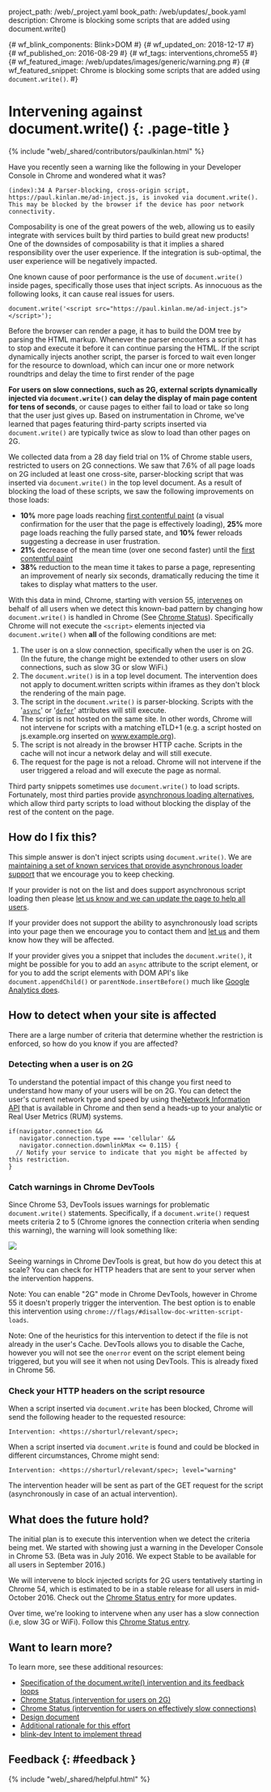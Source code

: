 project_path: /web/_project.yaml book_path: /web/updates/_book.yaml description: Chrome is blocking some scripts that are added using document.write()

{# wf_blink_components: Blink>DOM #} {# wf_updated_on: 2018-12-17 #} {# wf_published_on: 2016-08-29 #} {# wf_tags: interventions,chrome55 #} {# wf_featured_image: /web/updates/images/generic/warning.png #} {# wf_featured_snippet: Chrome is blocking some scripts that are added using `document.write()`. #}

# Intervening against document.write() {: .page-title }

{% include "web/_shared/contributors/paulkinlan.html" %}

Have you recently seen a warning like the following in your Developer Console in Chrome and wondered what it was?

    (index):34 A Parser-blocking, cross-origin script, 
    https://paul.kinlan.me/ad-inject.js, is invoked via document.write(). 
    This may be blocked by the browser if the device has poor network connectivity.
    

Composability is one of the great powers of the web, allowing us to easily integrate with services built by third parties to build great new products! One of the downsides of composability is that it implies a shared responsibility over the user experience. If the integration is sub-optimal, the user experience will be negatively impacted.

One known cause of poor performance is the use of `document.write()` inside pages, specifically those uses that inject scripts. As innocuous as the following looks, it can cause real issues for users.

    document.write('<script src="https://paul.kinlan.me/ad-inject.js"></script>');
    

Before the browser can render a page, it has to build the DOM tree by parsing the HTML markup. Whenever the parser encounters a script it has to stop and execute it before it can continue parsing the HTML. If the script dynamically injects another script, the parser is forced to wait even longer for the resource to download, which can incur one or more network roundtrips and delay the time to first render of the page

**For users on slow connections, such as 2G, external scripts dynamically injected via `document.write()` can delay the display of main page content for tens of seconds**, or cause pages to either fail to load or take so long that the user just gives up. Based on instrumentation in Chrome, we've learned that pages featuring third-party scripts inserted via `document.write()` are typically twice as slow to load than other pages on 2G.

We collected data from a 28 day field trial on 1% of Chrome stable users, restricted to users on 2G connections. We saw that 7.6% of all page loads on 2G included at least one cross-site, parser-blocking script that was inserted via `document.write()` in the top level document. As a result of blocking the load of these scripts, we saw the following improvements on those loads:

* **10%** more page loads reaching [first contentful paint](https://docs.google.com/presentation/d/1AnZOscwm3kMPRkPfjS4V2VUzuNCFWh6cpK72eKCpviU/preview?slide=id.g146ced9404_0_231) (a visual confirmation for the user that the page is effectively loading), **25%** more page loads reaching the fully parsed state, and **10%** fewer reloads suggesting a decrease in user frustration.
* **21%** decrease of the mean time (over one second faster) until the [first contentful paint](https://docs.google.com/presentation/d/1AnZOscwm3kMPRkPfjS4V2VUzuNCFWh6cpK72eKCpviU/preview#slide=id.g146ced9404_0_231) 
* **38%** reduction to the mean time it takes to parse a page, representing an improvement of nearly six seconds, dramatically reducing the time it takes to display what matters to the user.

With this data in mind, Chrome, starting with version 55, [intervenes](https://github.com/WICG/interventions/issues/17) on behalf of all users when we detect this known-bad pattern by changing how `document.write()` is handled in Chrome (See [Chrome Status](https://www.chromestatus.com/feature/5718547946799104)). Specifically Chrome will not execute the `<script>` elements injected via `document.write()` when **all** of the following conditions are met:

1. The user is on a slow connection, specifically when the user is on 2G. (In the future, the change might be extended to other users on slow connections, such as slow 3G or slow WiFi.)
2. The `document.write()` is in a top level document. The intervention does not apply to document.written scripts within iframes as they don't block the rendering of the main page.
3. The script in the `document.write()` is parser-blocking. Scripts with the '[`async`](https://developer.mozilla.org/en-US/docs/Web/HTML/Element/script#attr-async)' or '[`defer`](https://developer.mozilla.org/en-US/docs/Web/HTML/Element/script#attr-defer)' attributes will still execute.
4. The script is not hosted on the same site. In other words, Chrome will not intervene for scripts with a matching eTLD+1 (e.g. a script hosted on js.example.org inserted on www.example.org).
5. The script is not already in the browser HTTP cache. Scripts in the cache will not incur a network delay and will still execute. 
6. The request for the page is not a reload. Chrome will not intervene if the user triggered a reload and will execute the page as normal.

Third party snippets sometimes use `document.write()` to load scripts. Fortunately, most third parties provide [asynchronous loading alternatives](/speed/docs/insights/UseAsync), which allow third party scripts to load without blocking the display of the rest of the content on the page.

## How do I fix this?

This simple answer is don't inject scripts using `document.write()`. We are [maintaining a set of known services that provide asynchronous loader support](/speed/docs/insights/UseAsync) that we encourage you to keep checking.

If your provider is not on the list and does support asynchronous script loading then please [let us know and we can update the page to help all users](https://docs.google.com/a/google.com/forms/d/e/1FAIpQLSdMQ7PfoVMob5OTXSgodoG5V1eNC5CyQ_qo4skbN62RDSEPcg/viewform).

If your provider does not support the ability to asynchronously load scripts into your page then we encourage you to contact them and [let us](https://docs.google.com/a/google.com/forms/d/e/1FAIpQLSdMQ7PfoVMob5OTXSgodoG5V1eNC5CyQ_qo4skbN62RDSEPcg/viewform) and them know how they will be affected.

If your provider gives you a snippet that includes the `document.write()`, it might be possible for you to add an `async` attribute to the script element, or for you to add the script elements with DOM API's like `document.appendChild()` or `parentNode.insertBefore()` much like [Google Analytics does](/analytics/devguides/collection/analyticsjs/#the_javascript_tracking_snippet).

## How to detect when your site is affected

There are a large number of criteria that determine whether the restriction is enforced, so how do you know if you are affected?

### Detecting when a user is on 2G

To understand the potential impact of this change you first need to understand how many of your users will be on 2G. You can detect the user's current network type and speed by using the[Network Information API](https://wicg.github.io/netinfo/) that is available in Chrome and then send a heads-up to your analytic or Real User Metrics (RUM) systems.

    if(navigator.connection &&
       navigator.connection.type === 'cellular' &&
       navigator.connection.downlinkMax <= 0.115) {
      // Notify your service to indicate that you might be affected by this restriction.
    }
    

### Catch warnings in Chrome DevTools

Since Chrome 53, DevTools issues warnings for problematic `document.write()` statements. Specifically, if a `document.write()` request meets criteria 2 to 5 (Chrome ignores the connection criteria when sending this warning), the warning will look something like:

![](/web/updates/images/2016/08/document-write-warning.png)

Seeing warnings in Chrome DevTools is great, but how do you detect this at scale? You can check for HTTP headers that are sent to your server when the intervention happens.

Note: You can enable "2G" mode in Chrome DevTools, however in Chrome 55 it doesn't properly trigger the intervention. The best option is to enable this intervention using `chrome://flags/#disallow-doc-written-script-loads`.

Note: One of the heuristics for this intervention to detect if the file is not already in the user's Cache. DevTools allows you to disable the Cache, however you will not see the `onerror` event on the script element being triggered, but you will see it when not using DevTools. This is already fixed in Chrome 56.

### Check your HTTP headers on the script resource

When a script inserted via `document.write` has been blocked, Chrome will send the following header to the requested resource:

    Intervention: <https://shorturl/relevant/spec>;
    

When a script inserted via `document.write` is found and could be blocked in different circumstances, Chrome might send:

    Intervention: <https://shorturl/relevant/spec>; level="warning"
    

The intervention header will be sent as part of the GET request for the script (asynchronously in case of an actual intervention).

## What does the future hold?

The initial plan is to execute this intervention when we detect the criteria being met. We started with showing just a warning in the Developer Console in Chrome 53. (Beta was in July 2016. We expect Stable to be available for all users in September 2016.)

We will intervene to block injected scripts for 2G users tentatively starting in Chrome 54, which is estimated to be in a stable release for all users in mid-October 2016. Check out the [Chrome Status entry](https://www.chromestatus.com/features/5718547946799104) for more updates.

Over time, we're looking to intervene when any user has a slow connection (i.e, slow 3G or WiFi). Follow this [Chrome Status entry](https://www.chromestatus.com/feature/5652436521844736).

## Want to learn more?

To learn more, see these additional resources:

* [Specification of the document.write() intervention and its feedback loops](https://github.com/WICG/interventions/issues/17#issuecomment-238477265)
* [Chrome Status (intervention for users on 2G)](https://www.chromestatus.com/feature/5718547946799104)
* [Chrome Status (intervention for users on effectively slow connections)](https://www.chromestatus.com/feature/5652436521844736)
* [Design document](https://docs.google.com/document/d/1dMJRQKTw75ZNdknP3pirSBH3koPl_IWHnxlcBuu4t_c/preview)
* [Additional rationale for this effort](https://docs.google.com/document/d/1dMJRQKTw75ZNdknP3pirSBH3koPl_IWHnxlcBuu4t_c/preview)
* [blink-dev Intent to implement thread](https://groups.google.com/a/chromium.org/d/topic/blink-dev/HGh92uMX_kE/discussion)

## Feedback {: #feedback }

{% include "web/_shared/helpful.html" %}
